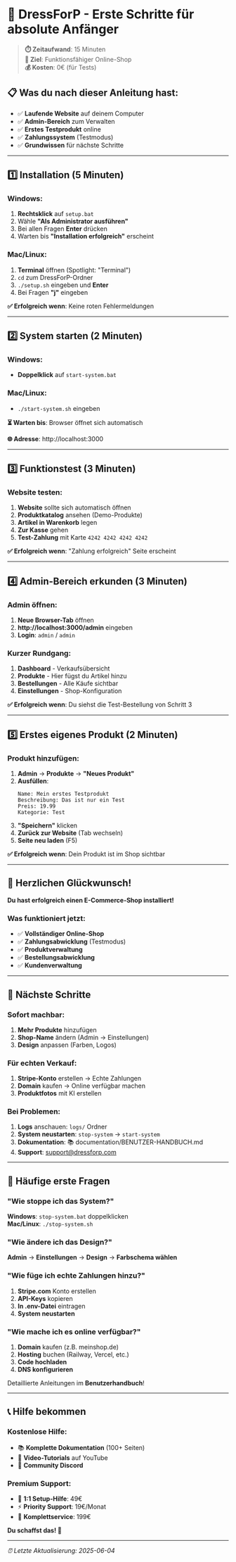 # 🚀 DressForP - Erste Schritte für absolute Anfänger

> **⏱️ Zeitaufwand**: 15 Minuten  
> **🎯 Ziel**: Funktionsfähiger Online-Shop  
> **💰 Kosten**: 0€ (für Tests)

## 📋 Was du nach dieser Anleitung hast:

- ✅ **Laufende Website** auf deinem Computer
- ✅ **Admin-Bereich** zum Verwalten
- ✅ **Erstes Testprodukt** online
- ✅ **Zahlungssystem** (Testmodus)
- ✅ **Grundwissen** für nächste Schritte

---

## 1️⃣ Installation (5 Minuten)

### Windows:
1. **Rechtsklick** auf `setup.bat` 
2. Wähle **"Als Administrator ausführen"**
3. Bei allen Fragen **Enter** drücken
4. Warten bis **"Installation erfolgreich"** erscheint

### Mac/Linux:
1. **Terminal** öffnen (Spotlight: "Terminal")
2. `cd` zum DressForP-Ordner
3. `./setup.sh` eingeben und **Enter**
4. Bei Fragen **"j"** eingeben

**✅ Erfolgreich wenn**: Keine roten Fehlermeldungen

---

## 2️⃣ System starten (2 Minuten)

### Windows:
- **Doppelklick** auf `start-system.bat`

### Mac/Linux:
- `./start-system.sh` eingeben

**⏳ Warten bis**: Browser öffnet sich automatisch

**🌐 Adresse**: http://localhost:3000

---

## 3️⃣ Funktionstest (3 Minuten)

### Website testen:
1. **Website** sollte sich automatisch öffnen
2. **Produktkatalog** ansehen (Demo-Produkte)
3. **Artikel in Warenkorb** legen
4. **Zur Kasse** gehen
5. **Test-Zahlung** mit Karte `4242 4242 4242 4242`

**✅ Erfolgreich wenn**: "Zahlung erfolgreich" Seite erscheint

---

## 4️⃣ Admin-Bereich erkunden (3 Minuten)

### Admin öffnen:
1. **Neue Browser-Tab** öffnen
2. **http://localhost:3000/admin** eingeben
3. **Login**: `admin` / `admin`

### Kurzer Rundgang:
1. **Dashboard** - Verkaufsübersicht
2. **Produkte** - Hier fügst du Artikel hinzu
3. **Bestellungen** - Alle Käufe sichtbar
4. **Einstellungen** - Shop-Konfiguration

**✅ Erfolgreich wenn**: Du siehst die Test-Bestellung von Schritt 3

---

## 5️⃣ Erstes eigenes Produkt (2 Minuten)

### Produkt hinzufügen:
1. **Admin** → **Produkte** → **"Neues Produkt"**
2. **Ausfüllen**:
   ```
   Name: Mein erstes Testprodukt
   Beschreibung: Das ist nur ein Test
   Preis: 19.99
   Kategorie: Test
   ```
3. **"Speichern"** klicken
4. **Zurück zur Website** (Tab wechseln)
5. **Seite neu laden** (F5)

**✅ Erfolgreich wenn**: Dein Produkt ist im Shop sichtbar

---

## 🎉 Herzlichen Glückwunsch!

**Du hast erfolgreich einen E-Commerce-Shop installiert!**

### Was funktioniert jetzt:
- ✅ **Vollständiger Online-Shop**
- ✅ **Zahlungsabwicklung** (Testmodus)
- ✅ **Produktverwaltung**
- ✅ **Bestellungsabwicklung**
- ✅ **Kundenverwaltung**

---

## 🚀 Nächste Schritte

### Sofort machbar:
1. **Mehr Produkte** hinzufügen
2. **Shop-Name** ändern (Admin → Einstellungen)
3. **Design** anpassen (Farben, Logos)

### Für echten Verkauf:
1. **Stripe-Konto** erstellen → Echte Zahlungen
2. **Domain** kaufen → Online verfügbar machen
3. **Produktfotos** mit KI erstellen

### Bei Problemen:
1. **Logs** anschauen: `logs/` Ordner
2. **System neustarten**: `stop-system` → `start-system`
3. **Dokumentation**: 📚 documentation/BENUTZER-HANDBUCH.md
4. **Support**: support@dressforp.com

---

## 🔧 Häufige erste Fragen

### "Wie stoppe ich das System?"
**Windows**: `stop-system.bat` doppelklicken  
**Mac/Linux**: `./stop-system.sh`

### "Wie ändere ich das Design?"
**Admin** → **Einstellungen** → **Design** → **Farbschema wählen**

### "Wie füge ich echte Zahlungen hinzu?"
1. **Stripe.com** Konto erstellen
2. **API-Keys** kopieren  
3. **In .env-Datei** eintragen
4. **System neustarten**

### "Wie mache ich es online verfügbar?"
1. **Domain** kaufen (z.B. meinshop.de)
2. **Hosting** buchen (Railway, Vercel, etc.)
3. **Code hochladen**
4. **DNS konfigurieren**

Detaillierte Anleitungen im **Benutzerhandbuch**!

---

## 📞 Hilfe bekommen

### Kostenlose Hilfe:
- 📚 **Komplette Dokumentation** (100+ Seiten)
- 🎥 **Video-Tutorials** auf YouTube
- 💬 **Community Discord**

### Premium Support:
- 🚀 **1:1 Setup-Hilfe**: 49€
- ⚡ **Priority Support**: 19€/Monat
- 🎯 **Komplettservice**: 199€

**Du schaffst das! 💪**

---

*⏰ Letzte Aktualisierung: 2025-06-04*
